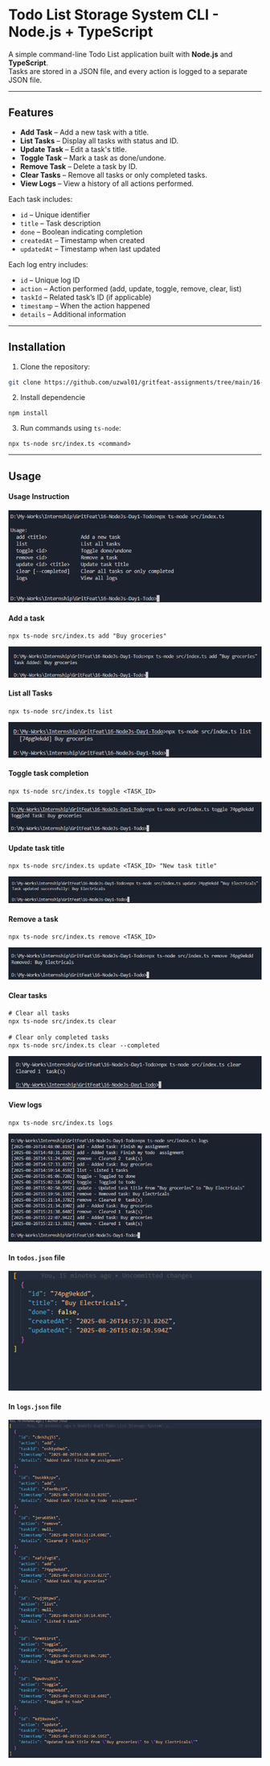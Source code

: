 # Todo List Storage System CLI - Node.js + TypeScript

A simple command-line Todo List application built with **Node.js** and **TypeScript**.  
Tasks are stored in a JSON file, and every action is logged to a separate JSON file.

---

## Features

- **Add Task** – Add a new task with a title.  
- **List Tasks** – Display all tasks with status and ID.  
- **Update Task** – Edit a task's title.  
- **Toggle Task** – Mark a task as done/undone.  
- **Remove Task** – Delete a task by ID.  
- **Clear Tasks** – Remove all tasks or only completed tasks.  
- **View Logs** – View a history of all actions performed.

Each task includes:  

- `id` – Unique identifier  
- `title` – Task description  
- `done` – Boolean indicating completion  
- `createdAt` – Timestamp when created  
- `updatedAt` – Timestamp when last updated  

Each log entry includes:  

- `id` – Unique log ID  
- `action` – Action performed (add, update, toggle, remove, clear, list)  
- `taskId` – Related task’s ID (if applicable)  
- `timestamp` – When the action happened  
- `details` – Additional information  

---

## Installation

1. Clone the repository:

```bash
git clone https://github.com/uzwal01/gritfeat-assignments/tree/main/16-NodeJs-Day1-Todo
```

2. Install dependencie

```
npm install
```

3. Run commands using `ts-node`:
```
npx ts-node src/index.ts <command>
```

---

## Usage

#### Usage Instruction
![usage](./screenshots/usage.png)
#### Add a task
```
npx ts-node src/index.ts add "Buy groceries"
```
![add](./screenshots/add.png)

#### List all Tasks
```
npx ts-node src/index.ts list
```
![list](./screenshots/list.png)

#### Toggle task completion
```
npx ts-node src/index.ts toggle <TASK_ID>
```
![toggle](./screenshots/toggle.png)

#### Update task title
```
npx ts-node src/index.ts update <TASK_ID> "New task title"
```
![update](./screenshots/update.png)

#### Remove a task
```
npx ts-node src/index.ts remove <TASK_ID>
```
![remove](./screenshots/remove.png)

#### Clear tasks
```
# Clear all tasks
npx ts-node src/index.ts clear

# Clear only completed tasks
npx ts-node src/index.ts clear --completed
```
![clear](./screenshots/clear.png)

#### View logs
```
npx ts-node src/index.ts logs
```
![view-logs](./screenshots/view-logs.png)

#### In `todos.json` file
![todos-json](./screenshots/todos-json.png)

#### In `logs.json` file
![logs](./screenshots/logs.png)
